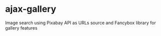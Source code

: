 # ajax-gallery
Image search using Pixabay API as URLs source and Fancybox library for gallery features
